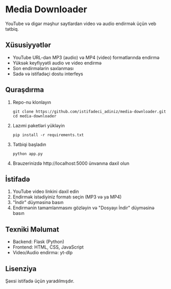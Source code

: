 # Media Downloader

YouTube və digər məşhur saytlardan video və audio endirmək üçün veb tətbiq.

## Xüsusiyyətlər

- YouTube URL-dən MP3 (audio) və MP4 (video) formatlarında endirmə
- Yüksək keyfiyyətli audio ve video endirmə
- Son endirmələrin saxlanması
- Sadə və istifadəçi dostu interfeys

## Quraşdırma

1. Repo-nu klonlayın
   ```
   git clone https://github.com/istifadeci_adiniz/media-downloader.git
   cd media-downloader
   ```

2. Lazımi paketləri yükləyin
   ```
   pip install -r requirements.txt
   ```

3. Tətbiqi başladın
   ```
   python app.py
   ```

4. Brauzerinizdə http://localhost:5000 ünvanına daxil olun

## İstifadə

1. YouTube video linkini daxil edin
2. Endirmək istədiyiniz formatı seçin (MP3 və ya MP4)
3. "İndir" düyməsinə basın
4. Endirmənin tamamlanmasını gözləyin və "Dosyayı İndir" düyməsinə basın

## Texniki Məlumat

- Backend: Flask (Python)
- Frontend: HTML, CSS, JavaScript
- Video/Audio endirmə: yt-dlp

## Lisenziya

Şəxsi istifadə üçün yaradılmışdır. 